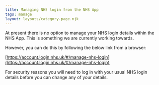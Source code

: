 ```yaml
---
title: Managing NHS login from the NHS App
tags: manage
layout: layouts/category-page.njk
---
```

At present there is no option to manage your NHS login details within the NHS App. This is something we are currently working towards.

However, you can do this by following the below link from a browser:

[https://account.login.nhs.uk/#/manage-nhs-login](https://account.login.nhs.uk/#/manage-nhs-login)

For security reasons you will need to log in with your usual NHS login details before you can change any of your details.